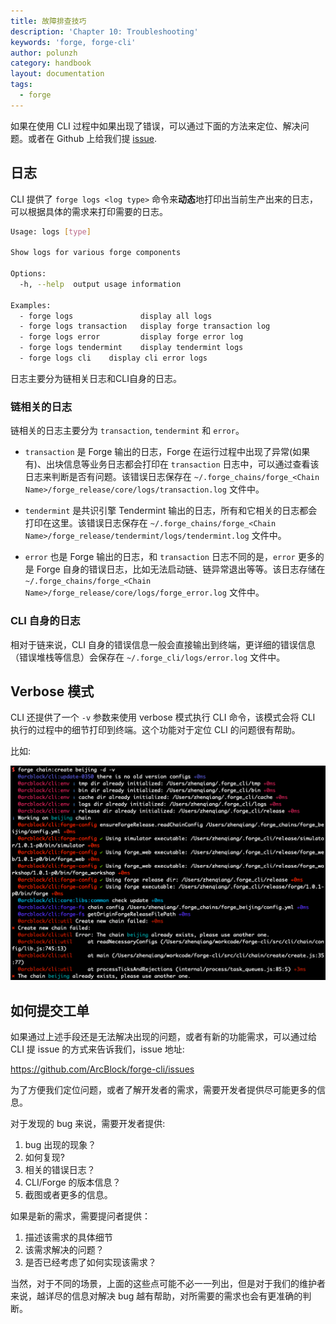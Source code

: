 ```yaml
---
title: 故障排查技巧
description: 'Chapter 10: Troubleshooting'
keywords: 'forge, forge-cli'
author: polunzh
category: handbook
layout: documentation
tags:
  - forge
---
```


如果在使用 CLI 过程中如果出现了错误，可以通过下面的方法来定位、解决问题。或者在 Github 上给我们提 [issue](https://github.com/ArcBlock/forge-cli/issues).

## 日志

CLI 提供了 `forge logs <log type>` 命令来**动态**地打印出当前生产出来的日志，可以根据具体的需求来打印需要的日志。

``` bash
Usage: logs [type]

Show logs for various forge components

Options:
  -h, --help  output usage information

Examples:
  - forge logs               display all logs
  - forge logs transaction   display forge transaction log
  - forge logs error         display forge error log
  - forge logs tendermint    display tendermint logs
  - forge logs cli    display cli error logs
```

日志主要分为链相关日志和CLI自身的日志。

### 链相关的日志

链相关的日志主要分为 `transaction`, `tendermint` 和 `error`。

- `transaction` 是 Forge 输出的日志，Forge 在运行过程中出现了异常(如果有)、出块信息等业务日志都会打印在 `transaction` 日志中，可以通过查看该日志来判断是否有问题。该错误日志保存在 `~/.forge_chains/forge_<Chain Name>/forge_release/core/logs/transaction.log` 文件中。

- `tendermint` 是共识引擎 Tendermint 输出的日志，所有和它相关的日志都会打印在这里。该错误日志保存在 `~/.forge_chains/forge_<Chain Name>/forge_release/tendermint/logs/tendermint.log` 文件中。

- `error` 也是 Forge 输出的日志，和 `transaction` 日志不同的是，`error` 更多的是 Forge 自身的错误日志，比如无法启动链、链异常退出等等。该日志存储在 `~/.forge_chains/forge_<Chain Name>/forge_release/core/logs/forge_error.log` 文件中。

### CLI 自身的日志

相对于链来说，CLI 自身的错误信息一般会直接输出到终端，更详细的错误信息（错误堆栈等信息）会保存在 `~/.forge_cli/logs/error.log` 文件中。

## Verbose 模式

CLI 还提供了一个 `-v` 参数来使用 verbose 模式执行 CLI 命令，该模式会将 CLI 执行的过程中的细节打印到终端。这个功能对于定位 CLI 的问题很有帮助。

比如:

![verbose](./images/verbose.png)

## 如何提交工单

如果通过上述手段还是无法解决出现的问题，或者有新的功能需求，可以通过给 CLI 提 issue 的方式来告诉我们，issue 地址:

https://github.com/ArcBlock/forge-cli/issues

为了方便我们定位问题，或者了解开发者的需求，需要开发者提供尽可能更多的信息。

对于发现的 bug 来说，需要开发者提供:

1. bug 出现的现象？
2. 如何复现?
3. 相关的错误日志？
4. CLI/Forge 的版本信息？
5. 截图或者更多的信息。

如果是新的需求，需要提问者提供：

1. 描述该需求的具体细节
2. 该需求解决的问题？
3. 是否已经考虑了如何实现该需求？

当然，对于不同的场景，上面的这些点可能不必一一列出，但是对于我们的维护者来说，越详尽的信息对解决 bug 越有帮助，对所需要的需求也会有更准确的判断。
